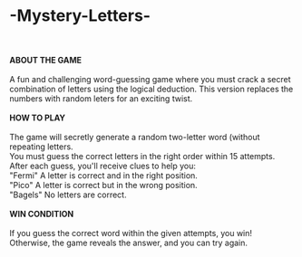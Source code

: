 # -Mystery-Letters-
<br> <br>
__ABOUT THE GAME__
<br> <br>
A fun and challenging word-guessing game where you must crack a secret combination of letters using the logical deduction. This version replaces the numbers with random leters for an exciting twist.
<br> <br>
__HOW TO PLAY__
<br> <br>
The game will secretly generate a random two-letter word (without repeating letters.
<br>
You must guess the correct letters in the right order within 15 attempts.
<br>
After each guess, you'll receive clues to help you:
<br>
    "Fermi"   A letter is correct and in the right position.
<br>
    "Pico"    A letter is correct but in the wrong position.
<br>
    "Bagels"  No letters are correct.
<br> <br>
__WIN CONDITION__
<br> <br>
If you guess the correct word within the given attempts, you win!
<br>
Otherwise, the game reveals the answer, and you can try again.
